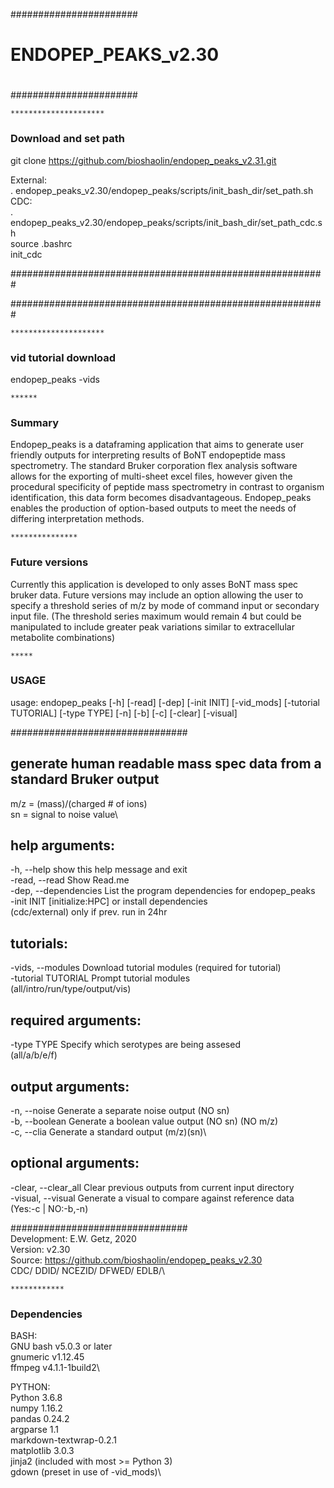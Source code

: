 #######################
#                     #
# ENDOPEP_PEAKS_v2.30 #
#                     #
#######################

    *********************
### Download and set path ############################################

git clone https://github.com/bioshaolin/endopep_peaks_v2.31.git

External:\
. endopep_peaks_v2.30/endopep_peaks/scripts/init_bash_dir/set_path.sh\
CDC:\
. endopep_peaks_v2.30/endopep_peaks/scripts/init_bash_dir/set_path_cdc.sh\
source .bashrc\
init_cdc

#########################################################

#########################################################

    *********************
### vid tutorial download ###

endopep_peaks -vids

    ******
### Summary ###

Endopep_peaks is a dataframing application that aims to generate user friendly outputs for interpreting results of
BoNT endopeptide mass spectrometry. The standard Bruker corporation flex analysis software allows for the exporting of
multi-sheet excel files, however given the procedural specificity of peptide mass spectrometry in contrast to
organism identification, this data form becomes disadvantageous. Endopep_peaks enables the production of option-based outputs
to meet the needs of differing interpretation methods.

    ***************
### Future versions ###

Currently this application is developed to only asses BoNT mass spec bruker data. Future versions may include an option
allowing the user to specify a threshold series of m/z by mode of command input or secondary input file.
(The threshold series maximum would remain 4 but could be manipulated to include greater peak variations similar to
extracellular metabolite combinations)

    *****
### USAGE ###

usage: endopep_peaks [-h] [-read] [-dep] [-init INIT] [-vid_mods]
                     [-tutorial TUTORIAL] [-type TYPE] [-n] [-b] [-c] [-clear]
                     [-visual]

################################
## generate human readable mass spec data from a standard Bruker output ##
 m/z = (mass)/(charged # of ions)\
 sn = signal to noise value\

## help arguments:
  -h, --help            show this help message and exit\
  -read, --read         Show Read.me\
  -dep, --dependencies  List the program dependencies for endopep_peaks\
  -init INIT            [initialize:HPC] or install dependencies\
                        (cdc/external) only if prev. run in 24hr

## tutorials:
  -vids, --modules  Download tutorial modules (required for tutorial)\
  -tutorial TUTORIAL    Prompt tutorial modules\
                        (all/intro/run/type/output/vis)

## required arguments:
  -type TYPE            Specify which serotypes are being assesed\
                        (all/a/b/e/f)

## output arguments:
  -n, --noise           Generate a separate noise output (NO sn)\
  -b, --boolean         Generate a boolean value output (NO sn) (NO m/z)\
  -c, --clia            Generate a standard output (m/z)(sn)\

## optional arguments:
  -clear, --clear_all   Clear previous outputs from current input directory\
  -visual, --visual     Generate a visual to compare against reference data\
                        (Yes:-c | NO:-b,-n)

################################\
Development: E.W. Getz, 2020\
Version: v2.30\
Source: https://github.com/bioshaolin/endopep_peaks_v2.30 \
CDC/ DDID/ NCEZID/ DFWED/ EDLB/\

    ************
### Dependencies ###

BASH:\
GNU bash v5.0.3 or later\
gnumeric v1.12.45\
ffmpeg v4.1.1-1build2\

PYTHON:\
Python 3.6.8\
numpy 1.16.2\
pandas 0.24.2\
argparse 1.1\
markdown-textwrap-0.2.1\
matplotlib 3.0.3\
jinja2 (included with most >= Python 3)\
gdown (preset in use of -vid_mods)\


